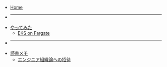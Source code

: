 * [Home](/)
* <hr>
* [やってみた](/try-report/)
  * [EKS on Fargate](/try-report/EKSonFargate/)
* <hr>
* [読書メモ](/book-report/)
  * [エンジニア組織論への招待](/book-report/エンジニア組織論への招待/)

